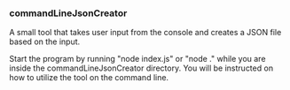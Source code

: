 ### commandLineJsonCreator

A small tool that takes user input from the console and creates a JSON file based on the input.

Start the program by running "node index.js" or "node ." while you are inside the commandLineJsonCreator directory.
You will be instructed on how to utilize the tool on the command line.
